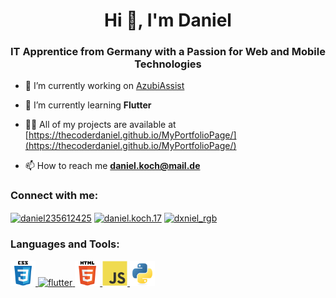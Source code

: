 <h1 align="center">Hi 👋, I'm Daniel</h1>
<h3 align="center">IT Apprentice from Germany with a Passion for Web and Mobile Technologies</h3>

- 🔭 I’m currently working on [AzubiAssist](https://thecoderdaniel.github.io/AzubiAssist/)

- 🌱 I’m currently learning **Flutter**

- 👨‍💻 All of my projects are available at [https://thecoderdaniel.github.io/MyPortfolioPage/](https://thecoderdaniel.github.io/MyPortfolioPage/)

- 📫 How to reach me **daniel.koch@mail.de**

<h3 align="left">Connect with me:</h3>
<p align="left">
<a href="https://twitter.com/daniel235612425" target="blank"><img align="center" src="https://raw.githubusercontent.com/rahuldkjain/github-profile-readme-generator/master/src/images/icons/Social/twitter.svg" alt="daniel235612425" height="30" width="40" /></a>
<a href="https://fb.com/daniel.koch.17" target="blank"><img align="center" src="https://raw.githubusercontent.com/rahuldkjain/github-profile-readme-generator/master/src/images/icons/Social/facebook.svg" alt="daniel.koch.17" height="30" width="40" /></a>
<a href="https://instagram.com/dxniel_rgb" target="blank"><img align="center" src="https://raw.githubusercontent.com/rahuldkjain/github-profile-readme-generator/master/src/images/icons/Social/instagram.svg" alt="dxniel_rgb" height="30" width="40" /></a>
</p>

<h3 align="left">Languages and Tools:</h3>
<p align="left"> <a href="https://www.w3schools.com/css/" target="_blank" rel="noreferrer"> <img src="https://raw.githubusercontent.com/devicons/devicon/master/icons/css3/css3-original-wordmark.svg" alt="css3" width="40" height="40"/> </a> <a href="https://flutter.dev" target="_blank" rel="noreferrer"> <img src="https://www.vectorlogo.zone/logos/flutterio/flutterio-icon.svg" alt="flutter" width="40" height="40"/> </a> <a href="https://www.w3.org/html/" target="_blank" rel="noreferrer"> <img src="https://raw.githubusercontent.com/devicons/devicon/master/icons/html5/html5-original-wordmark.svg" alt="html5" width="40" height="40"/> </a> <a href="https://developer.mozilla.org/en-US/docs/Web/JavaScript" target="_blank" rel="noreferrer"> <img src="https://raw.githubusercontent.com/devicons/devicon/master/icons/javascript/javascript-original.svg" alt="javascript" width="40" height="40"/> </a> <a href="https://www.python.org" target="_blank" rel="noreferrer"> <img src="https://raw.githubusercontent.com/devicons/devicon/master/icons/python/python-original.svg" alt="python" width="40" height="40"/> </a> </p>
